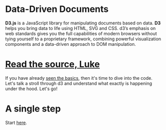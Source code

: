# Data-Driven Documents

**D3.js** is a JavaScript library for manipulating documents based on data. **D3** helps you bring data to life using HTML, SVG and CSS. d3’s emphasis on web standards gives you the full capabilities of modern browsers without tying yourself to a proprietary framework, combining powerful visualization components and a data-driven approach to DOM manipulation.

# [Read the source, Luke](http://www.codinghorror.com/blog/2012/04/learn-to-read-the-source-luke.html)

If you have already
[seen the basics](https://github.com/mbostock/d3/wiki), then it's time
to dive into the code. Let's talk a stroll through d3 and understand
what exactly is happening under the hood. Let's go!

# A single step

Start [here](/d3/src/start.html).
